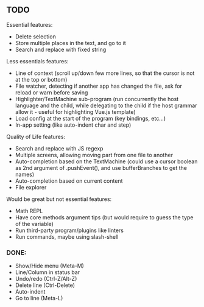 
## TODO

Essential features:

* Delete selection
* Store multiple places in the text, and go to it
* Search and replace with fixed string



Less essentials features:

* Line of context (scroll up/down few more lines, so that the cursor is not at the top or bottom)
* File watcher, detecting if another app has changed the file, ask for reload or warn before saving
* Highlighter/TextMachine sub-program (run concurrently the host language and the child, while delegating to the child
  if the host grammar allow it - useful for highlighting Vue.js template)
* Load config at the start of the program (key bindings, etc...)
* In-app setting (like auto-indent char and step)



Quality of Life features:

* Search and replace with JS regexp
* Multiple screens, allowing moving part from one file to another
* Auto-completion based on the TextMachine (could use a cursor boolean as 2nd argument of .pushEvent(), and use bufferBranches to get the names)
* Auto-completion based on current content
* File explorer



Would be great but not essential features:

* Math REPL
* Have core methods argument tips (but would require to guess the type of the variable)
* Run third-party program/plugins like linters
* Run commands, maybe using slash-shell



### DONE:

* Show/Hide menu (Meta-M)
* Line/Column in status bar
* Undo/redo (Ctrl-Z/Alt-Z)
* Delete line (Ctrl-Delete)
* Auto-indent
* Go to line (Meta-L)

